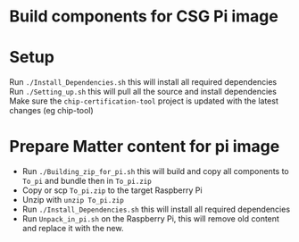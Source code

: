 # Build components for CSG Pi image

# Setup
Run `./Install_Dependencies.sh` this will install all required dependencies                         
Run `./Setting_up.sh` this will pull all the source and install dependencies                                                
Make sure the `chip-certification-tool` project is updated with the latest changes (eg chip-tool)

# Prepare Matter content for pi image
- Run `./Building_zip_for_pi.sh` this will build and copy all components to `To_pi` and bundle then in `To_pi.zip`
- Copy or scp `To_pi.zip` to the target Raspberry Pi
- Unzip with `unzip To_pi.zip`
- Run `./Install_Dependencies.sh` this will install all required dependencies 
- Run `Unpack_in_pi.sh` on the Raspberry Pi, this will remove old content and replace it with the new.

